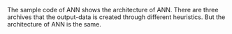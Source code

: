 
The sample code of ANN shows the architecture of ANN. There are three archives that the output-data is created through different heuristics.
But the architecture of ANN is the same.
